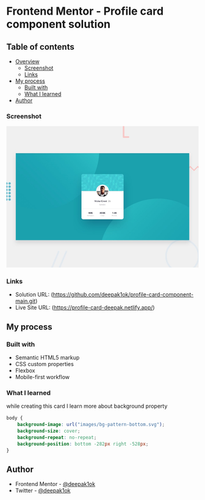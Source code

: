 # Frontend Mentor - Profile card component solution


## Table of contents

- [Overview](#overview)
  - [Screenshot](#screenshot)
  - [Links](#links)
- [My process](#my-process)
  - [Built with](#built-with)
  - [What I learned](#what-i-learned)
- [Author](#author)

### Screenshot

![](./design/desktop-preview.jpg)





### Links

- Solution URL: (https://github.com/deepak1ok/profile-card-component-main.git)
- Live Site URL: (https://profile-card-deepak.netlify.app/)

## My process

### Built with

- Semantic HTML5 markup
- CSS custom properties
- Flexbox
- Mobile-first workflow


### What I learned

while creating this card I learn more about background property

```css
body {
    background-image: url("images/bg-pattern-bottom.svg");
    background-size: cover;
    background-repeat: no-repeat;
    background-position: bottom -282px right -528px;
}
```


## Author

- Frontend Mentor - [@deepak1ok](https://www.frontendmentor.io/profile/deepak1ok)
- Twitter - [@deepak1ok](https://www.twitter.com/deepak10460)


